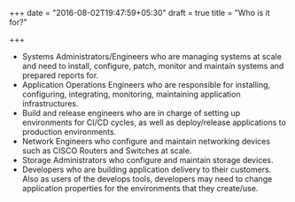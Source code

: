 +++
date = "2016-08-02T19:47:59+05:30"
draft = true
title = "Who is it for?"

+++

* Systems Administrators/Engineers who are managing systems at scale and  need to install, configure, patch, monitor and maintain systems and prepared reports for.
* Application Operations Engineers  who are responsible for installing, configuring, integrating, monitoring, maintaining application infrastructures.
* Build and release engineers who are in charge of setting up environments for CI/CD cycles, as well as deploy/release applications to production environments.
* Network Engineers who configure and maintain networking devices such as CISCO Routers and Switches at scale.
* Storage Administrators who configure and maintain storage devices.
* Developers who are building application delivery to their customers. Also as users of the develops tools, developers may need to change application properties for  the environments that they create/use.  
